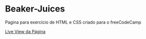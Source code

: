 # Beaker-Juices
Pagina para exercício de HTML e CSS criado para o freeCodeCamp

<a href="https://caique-deodato.github.io/Beaker-Juices">Live View da Página</a>
